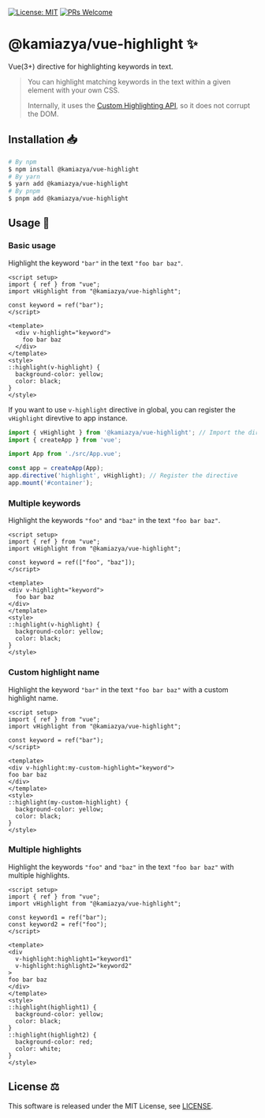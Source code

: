 [![License: MIT](https://img.shields.io/badge/License-MIT-yellow.svg)](https://opensource.org/licenses/MIT)
[![PRs Welcome](https://img.shields.io/badge/PRs-welcome-brightgreen.svg)](http://makeapullrequest.com)

# @kamiazya/vue-highlight ✨

Vue(3+) directive for highlighting keywords in text.

> You can highlight matching keywords in the text within a given element with your own CSS.
>
> Internally, it uses the [Custom Highlighting API](https://developer.mozilla.org/en-US/docs/Web/API/CSS_Custom_Highlight_API), so it does not corrupt the DOM.

## Installation 📥

```bash
# By npm
$ npm install @kamiazya/vue-highlight
# By yarn
$ yarn add @kamiazya/vue-highlight
# By pnpm
$ pnpm add @kamiazya/vue-highlight
```

## Usage 📘

### Basic usage

Highlight the keyword `"bar"` in the text `"foo bar baz"`.

```vue
<script setup>
import { ref } from "vue";
import vHighlight from "@kamiazya/vue-highlight";

const keyword = ref("bar");
</script>

<template>
  <div v-highlight="keyword">
    foo bar baz
  </div>
</template>
<style>
::highlight(v-highlight) {
  background-color: yellow;
  color: black;
}
</style>
```

If you want to use `v-highlight` directive in global, you can register the `vHighlight` direvtive to app instance.

```ts
import { vHighlight } from '@kamiazya/vue-highlight'; // Import the directive
import { createApp } from 'vue';

import App from './src/App.vue';

const app = createApp(App);
app.directive('highlight', vHighlight); // Register the directive
app.mount('#container');
```

### Multiple keywords

Highlight the keywords `"foo"` and `"baz"` in the text `"foo bar baz"`.

```vue
<script setup>
import { ref } from "vue";
import vHighlight from "@kamiazya/vue-highlight";

const keyword = ref(["foo", "baz"]);
</script>

<template>
<div v-highlight="keyword">
  foo bar baz
</div>
</template>
<style>
::highlight(v-highlight) {
  background-color: yellow;
  color: black;
}
</style>
```

### Custom highlight name

Highlight the keyword `"bar"` in the text `"foo bar baz"` with a custom highlight name.

```vue
<script setup>
import { ref } from "vue";
import vHighlight from "@kamiazya/vue-highlight";

const keyword = ref("bar");
</script>

<template>
<div v-highlight:my-custom-highlight="keyword">
foo bar baz
</div>
</template>
<style>
::highlight(my-custom-highlight) {
  background-color: yellow;
  color: black;
}
</style>
```

### Multiple highlights

Highlight the keywords `"foo"` and `"baz"` in the text `"foo bar baz"` with multiple highlights.

```vue
<script setup>
import { ref } from "vue";
import vHighlight from "@kamiazya/vue-highlight";

const keyword1 = ref("bar");
const keyword2 = ref("foo");
</script>

<template>
<div
  v-highlight:highlight1="keyword1"
  v-highlight:highlight2="keyword2"
>
foo bar baz
</div>
</template>
<style>
::highlight(highlight1) {
  background-color: yellow;
  color: black;
}
::highlight(highlight2) {
  background-color: red;
  color: white;
}
</style>
```

## License ⚖️

This software is released under the MIT License, see [LICENSE](./LICENSE).
